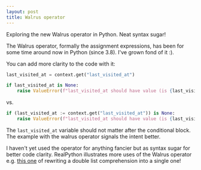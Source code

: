 ```yaml
---
layout: post
title: Walrus operator
---
```


Exploring the new Walrus operator in Python. Neat syntax sugar!

<!--more-->

The Walrus operator, formally the assignment expressions, has been for some time around now in Python (since 3.8). I've grown fond of it :).

You can add more clarity to the code with it:

```python
last_visited_at = context.get("last_visited_at")

if last_visited_at is None:
    raise ValueError(f"last_visited_at should have value (is {last_visited_at})")
```

vs.

```python
if (last_visited_at := context.get("last_visited_at")) is None:
    raise ValueError(f"last_visited_at should have value (is {last_visited_at})")
```

The `last_visited_at` variable should not matter after the conditional block. The example with the walrus operator signals the intent better.

I haven't yet used the operator for anything fancier but as syntax sugar for better code clarity. RealPython illustrates more uses of the Walrus operator e.g. [this one](https://realpython.com/python-walrus-operator/#list-comprehensions) of rewriting a double list comprehension into a single one!

